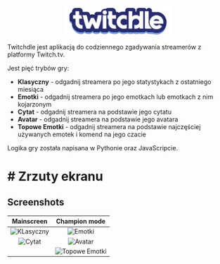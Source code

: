 
<p align="center">
  <img src="/streamek/static/images/logo.png" width="240"/>
</p>


Twitchdle jest aplikacją do codziennego zgadywania streamerów z platformy Twitch.tv.

Jest pięć trybów gry:
- **Klasyczny** - odgadnij streamera po jego statystykach z ostatniego miesiąca
- **Emotki** - odgadnij streamera po jego emotkach lub emotkach z nim kojarzonym
- **Cytat** - odgadnij streamera na podstawie jego cytatu
- **Avatar** - odgadnij streamera na podstawie jego avatara 
- **Topowe Emotki** - odgadnij streamera na podstawie najczęściej używanych emotek i komend na jego czacie

Logika gry została napisana w Pythonie oraz JavaScripcie.

# # Zrzuty ekranu

## Screenshots
|                   Mainscreen                  |                    Champion mode                |
:----------------------------------------------:|:------------------------------------------------:
![KLasyczny](https://github.com/user-attachments/assets/98130580-28f8-402a-be6e-a9368f2dd3d3) | ![Emotki](https://github.com/user-attachments/assets/d184017f-6af6-44b0-ab0f-df270b25db7b)
![Cytat](https://github.com/user-attachments/assets/caaaff17-9459-4254-9219-cbcf89214144) | ![Avatar](https://github.com/user-attachments/assets/2dd7e552-aea8-4578-a600-d1799d91357a)
&nbsp;                                         | ![Topowe Emotki](https://github.com/user-attachments/assets/01d84630-679c-4ef4-b36b-22ddcff9a02c)




